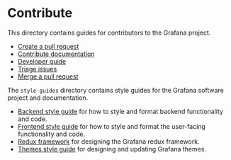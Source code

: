 # Contribute

This directory contains guides for contributors to the Grafana project.

- [Create a pull request](create-pull-request.md)
- [Contribute documentation](../contribute/documentation/README.md)
- [Developer guide](developer-guide.md)
- [Triage issues](triage-issues.md)
- [Merge a pull request](merge-pull-request.md)

The `style-guides` directory contains style guides for the Grafana software project and documentation.

- [Backend style guide](style-guides/backend.md) for how to style and format backend functionality and code.
- [Frontend style guide](style-guides/frontend.md) for how to style and format the user-facing functionality and code.
- [Redux framework](style-guides/redux.md) for designing the Grafana redux framework.
- [Themes style guide](style-guides/themes.md) for designing and updating Grafana themes.
